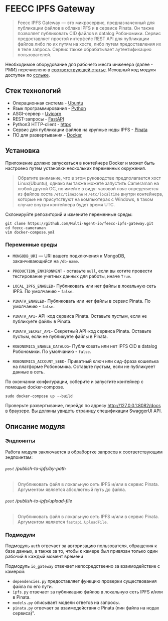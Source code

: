 # FEECC IPFS Gateway

> Feecc IPFS Gateway — это микросервис, предназначенный для публикации файлов в облаке IPFS и в сервисе Pinata. 
> Он также позволяет публиковать CID файлов в datalog Робономики. Сервис предоставляет простой интерфейс REST API для 
> публикации файлов либо по их путям на хосте, либо путем предоставления их в теле запроса. Сервис также обрабатывает 
> аутентификацию пользователей.

Необходимое оборудование для рабочего места инженера (далее - РМИ) перечислено в [соответствующей статье](./workbench_and_components.md).
Исходный код модуля доступен по [сслыке](https://github.com/Multi-Agent-io/feecc-ipfs-gateway).

## Стек технологий

- Операционная система - [Ubuntu](https://ubuntu.com/)
- Язык программирования - [Python](https://www.python.org/)
- ASGI-сервер - [Uvicorn](https://www.uvicorn.org/)
- REST-запросы - [FastAPI](https://fastapi.tiangolo.com/)
- Python3 HTTP-client - [httpx](https://www.python-httpx.org/)
- Сервис для публикации файлов на крупные ноды IPFS - [Pinata](https://www.pinata.cloud/)
- ПО для развертывания - [Docker](https://www.docker.com/)

## Установка

Приложение должно запускаться в контейнере Docker и может быть настроено путем установки нескольких переменных окружения.

> Обратите внимание, что в этом руководстве предполагается хост Linux(Ubuntu), однако вы также можете запустить Cameraman
> на любой другой ОС, но имейте в виду: часовой пояс определяется из файлов хоста `/etc/timezone` и `/etc/localtime` внутри 
> контейнера, которые не присутствуют на компьютерах с Windows, в таком случае внутри контейнера будет время UTC.

Склонируйте репозиторий и измените переменные среды:
```
git clone https://github.com/Multi-Agent-io/feecc-ipfs-gateway.git
cd feecc-cameraman
vim docker-compose.yml
```

### Переменные среды

- `MONGODB_URI` — URI вашего подключения к MongoDB, заканчивающийся на `/db-name`.

- `PRODUCTION_ENVIRONMENT` - оставьте `null`, если вы хотите провести тестирование учетных данных для работы, иначе `True`.

- `LOCAL_IPFS_ENABLED`- Публиковать или нет файлы в локальную сеть IPFS. По умолчанию - `false`.

- `PINATA_ENABLED`- Публиковать или нет файлы в сервис Pinata. По умолчанию - `false`.

- `PINATA_API`- API-код сервиса Pinata. Оставьте пустым, если не публикуете файлы в Pinata.

- `PINATA_SECRET_API`- Секретный API-код сервиса Pinata. Оставьте пустым, если не публикуете файлы в Pinata.

- `ROBONOMICS_ENABLE_DATALOG`- Публиковать или нет IPFS CID в datalog Робономики. По умолчанию - `false`.

- `ROBONOMICS_ACCOUNT_SEED`- Приватный ключ или сид-фраза кошелька на платформе Робономика. Оставьте пустым, если не публикуеет данные в сеть.

По окончании конфигурации, соберите и запустите контейнер с помощью docker-compose. 
```
sudo docker-compose up --build
```

Проверьте развертывание, перейдя по адресу http://127.0.0.1:8082/docs в браузере. Вы должны увидеть страницу спецификации SwaggerUI API.

## Описание модуля

### Эндпоинты

Работа модуля заключается в обрабортке запросов к соответствующим эндпоинтам:

###### `post` /publish-to-ipfs/by-path  
> Опубликовать файл в локальную сеть IPFS и/или в сервис Pinata. Аргументом является абсолютный путь до файла.

###### `post` /publish-to-ipfs/upload-file
> Опубликовать файл в локальную сеть IPFS и/или в сервис Pinata. Аргументом является `fastapi.UploadFile`.

### Подмодули

Подмодуль `auth` отвечает за авторизацию пользователя, обращения к базе данных, а также за то, чтобы к камере был привязан
только один рабочий в каждый момент времени

Подмодуль `io_gateway` отвечает непосредственно за взаимодействие с камерой:

  - `dependencies.py` предоставляет функцию проверки существования файла по его пути.
  - `ipfs.py` отвечает за публикацию файлов в локальную сеть IPFS и/или в Pinata.
  - `models.py` описывает модели ответов на запросы.
  - `pinata.py` отвечает за взаимодействия с Pinata (пин файла на нодах сервиса)".